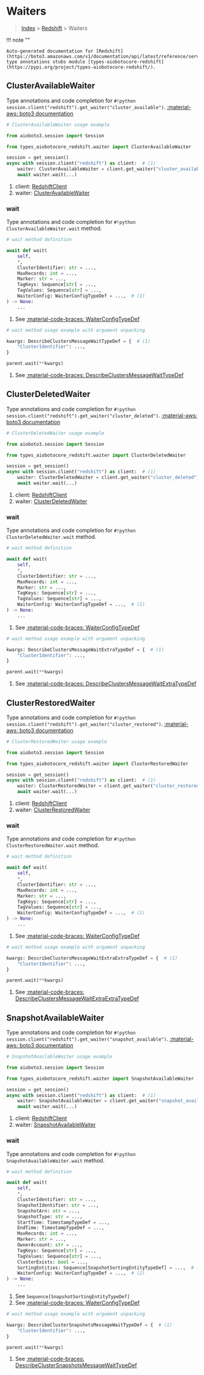# Waiters

> [Index](../README.md) > [Redshift](./README.md) > Waiters

!!! note ""

    Auto-generated documentation for [Redshift](https://boto3.amazonaws.com/v1/documentation/api/latest/reference/services/redshift.html#redshift)
    type annotations stubs module [types-aiobotocore-redshift](https://pypi.org/project/types-aiobotocore-redshift/).

## ClusterAvailableWaiter

Type annotations and code completion for `#!python session.client("redshift").get_waiter("cluster_available")`.
[:material-aws: boto3 documentation](https://boto3.amazonaws.com/v1/documentation/api/latest/reference/services/redshift/waiter/ClusterAvailable.html#Redshift.Waiter.ClusterAvailable)

```python
# ClusterAvailableWaiter usage example

from aioboto3.session import Session

from types_aiobotocore_redshift.waiter import ClusterAvailableWaiter

session = get_session()
async with session.client("redshift") as client:  # (1)
    waiter: ClusterAvailableWaiter = client.get_waiter("cluster_available")  # (2)
    await waiter.wait(...)
```

1. client: [RedshiftClient](./client.md)
2. waiter: [ClusterAvailableWaiter](./waiters.md#clusteravailablewaiter)


### wait

Type annotations and code completion for `#!python ClusterAvailableWaiter.wait` method.

```python
# wait method definition

await def wait(
    self,
    *,
    ClusterIdentifier: str = ...,
    MaxRecords: int = ...,
    Marker: str = ...,
    TagKeys: Sequence[str] = ...,
    TagValues: Sequence[str] = ...,
    WaiterConfig: WaiterConfigTypeDef = ...,  # (1)
) -> None:
    ...
```

1. See [:material-code-braces: WaiterConfigTypeDef](./type_defs.md#waiterconfigtypedef)


```python
# wait method usage example with argument unpacking

kwargs: DescribeClustersMessageWaitTypeDef = {  # (1)
    "ClusterIdentifier": ...,
}

parent.wait(**kwargs)
```

1. See [:material-code-braces: DescribeClustersMessageWaitTypeDef](./type_defs.md#describeclustersmessagewaittypedef)
## ClusterDeletedWaiter

Type annotations and code completion for `#!python session.client("redshift").get_waiter("cluster_deleted")`.
[:material-aws: boto3 documentation](https://boto3.amazonaws.com/v1/documentation/api/latest/reference/services/redshift/waiter/ClusterDeleted.html#Redshift.Waiter.ClusterDeleted)

```python
# ClusterDeletedWaiter usage example

from aioboto3.session import Session

from types_aiobotocore_redshift.waiter import ClusterDeletedWaiter

session = get_session()
async with session.client("redshift") as client:  # (1)
    waiter: ClusterDeletedWaiter = client.get_waiter("cluster_deleted")  # (2)
    await waiter.wait(...)
```

1. client: [RedshiftClient](./client.md)
2. waiter: [ClusterDeletedWaiter](./waiters.md#clusterdeletedwaiter)


### wait

Type annotations and code completion for `#!python ClusterDeletedWaiter.wait` method.

```python
# wait method definition

await def wait(
    self,
    *,
    ClusterIdentifier: str = ...,
    MaxRecords: int = ...,
    Marker: str = ...,
    TagKeys: Sequence[str] = ...,
    TagValues: Sequence[str] = ...,
    WaiterConfig: WaiterConfigTypeDef = ...,  # (1)
) -> None:
    ...
```

1. See [:material-code-braces: WaiterConfigTypeDef](./type_defs.md#waiterconfigtypedef)


```python
# wait method usage example with argument unpacking

kwargs: DescribeClustersMessageWaitExtraTypeDef = {  # (1)
    "ClusterIdentifier": ...,
}

parent.wait(**kwargs)
```

1. See [:material-code-braces: DescribeClustersMessageWaitExtraTypeDef](./type_defs.md#describeclustersmessagewaitextratypedef)
## ClusterRestoredWaiter

Type annotations and code completion for `#!python session.client("redshift").get_waiter("cluster_restored")`.
[:material-aws: boto3 documentation](https://boto3.amazonaws.com/v1/documentation/api/latest/reference/services/redshift/waiter/ClusterRestored.html#Redshift.Waiter.ClusterRestored)

```python
# ClusterRestoredWaiter usage example

from aioboto3.session import Session

from types_aiobotocore_redshift.waiter import ClusterRestoredWaiter

session = get_session()
async with session.client("redshift") as client:  # (1)
    waiter: ClusterRestoredWaiter = client.get_waiter("cluster_restored")  # (2)
    await waiter.wait(...)
```

1. client: [RedshiftClient](./client.md)
2. waiter: [ClusterRestoredWaiter](./waiters.md#clusterrestoredwaiter)


### wait

Type annotations and code completion for `#!python ClusterRestoredWaiter.wait` method.

```python
# wait method definition

await def wait(
    self,
    *,
    ClusterIdentifier: str = ...,
    MaxRecords: int = ...,
    Marker: str = ...,
    TagKeys: Sequence[str] = ...,
    TagValues: Sequence[str] = ...,
    WaiterConfig: WaiterConfigTypeDef = ...,  # (1)
) -> None:
    ...
```

1. See [:material-code-braces: WaiterConfigTypeDef](./type_defs.md#waiterconfigtypedef)


```python
# wait method usage example with argument unpacking

kwargs: DescribeClustersMessageWaitExtraExtraTypeDef = {  # (1)
    "ClusterIdentifier": ...,
}

parent.wait(**kwargs)
```

1. See [:material-code-braces: DescribeClustersMessageWaitExtraExtraTypeDef](./type_defs.md#describeclustersmessagewaitextraextratypedef)
## SnapshotAvailableWaiter

Type annotations and code completion for `#!python session.client("redshift").get_waiter("snapshot_available")`.
[:material-aws: boto3 documentation](https://boto3.amazonaws.com/v1/documentation/api/latest/reference/services/redshift/waiter/SnapshotAvailable.html#Redshift.Waiter.SnapshotAvailable)

```python
# SnapshotAvailableWaiter usage example

from aioboto3.session import Session

from types_aiobotocore_redshift.waiter import SnapshotAvailableWaiter

session = get_session()
async with session.client("redshift") as client:  # (1)
    waiter: SnapshotAvailableWaiter = client.get_waiter("snapshot_available")  # (2)
    await waiter.wait(...)
```

1. client: [RedshiftClient](./client.md)
2. waiter: [SnapshotAvailableWaiter](./waiters.md#snapshotavailablewaiter)


### wait

Type annotations and code completion for `#!python SnapshotAvailableWaiter.wait` method.

```python
# wait method definition

await def wait(
    self,
    *,
    ClusterIdentifier: str = ...,
    SnapshotIdentifier: str = ...,
    SnapshotArn: str = ...,
    SnapshotType: str = ...,
    StartTime: TimestampTypeDef = ...,
    EndTime: TimestampTypeDef = ...,
    MaxRecords: int = ...,
    Marker: str = ...,
    OwnerAccount: str = ...,
    TagKeys: Sequence[str] = ...,
    TagValues: Sequence[str] = ...,
    ClusterExists: bool = ...,
    SortingEntities: Sequence[SnapshotSortingEntityTypeDef] = ...,  # (1)
    WaiterConfig: WaiterConfigTypeDef = ...,  # (2)
) -> None:
    ...
```

1. See `Sequence[SnapshotSortingEntityTypeDef]`
2. See [:material-code-braces: WaiterConfigTypeDef](./type_defs.md#waiterconfigtypedef)


```python
# wait method usage example with argument unpacking

kwargs: DescribeClusterSnapshotsMessageWaitTypeDef = {  # (1)
    "ClusterIdentifier": ...,
}

parent.wait(**kwargs)
```

1. See [:material-code-braces: DescribeClusterSnapshotsMessageWaitTypeDef](./type_defs.md#describeclustersnapshotsmessagewaittypedef)
